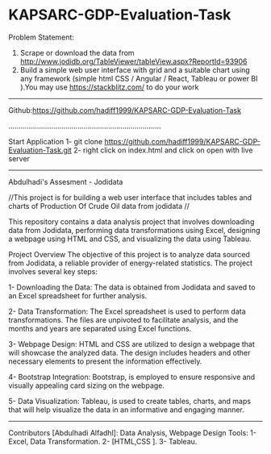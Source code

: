 # KAPSARC-GDP-Evaluation-Task
Problem Statement:
 
1)	Scrape or download the data from http://www.jodidb.org/TableViewer/tableView.aspx?ReportId=93906
2)	Build a simple web user interface with grid and a suitable chart using any framework (simple html CSS / Angular / React, Tableau or power BI ).You may use https://stackblitz.com/ to do your work

----------------------------------------------------------------------------



Github:https://github.com/hadiff1999/KAPSARC-GDP-Evaluation-Task



...........................................................................


Start Application
1-  git clone https://github.com/hadiff1999/KAPSARC-GDP-Evaluation-Task.git
2-  right click on index.html and click on open with live server 



----------------------------------------------------------------------------


Abdulhadi's Assesment  - Jodidata

//This project is for building a web user interface that includes tables and charts of Production Of Crude Oil data from jodidata // 

This repository contains a data analysis project that involves downloading data from Jodidata, performing data transformations using Excel, designing a webpage using HTML and CSS, and visualizing the data using Tableau.

Project Overview
The objective of this project is to analyze data sourced from Jodidata, a reliable provider of energy-related statistics. The project involves several key steps:

1- Downloading the Data: The data is obtained from Jodidata and saved to an Excel spreadsheet for further analysis.

2- Data Transformation: The Excel spreadsheet is used to perform data transformations. The files are unpivoted to facilitate analysis, and the months and years are separated using Excel functions.

3- Webpage Design: HTML and CSS are utilized to design a webpage that will showcase the analyzed data. The design includes headers and other necessary elements to present the information effectively.

4- Bootstrap Integration: Bootstrap, is employed to ensure responsive and visually appealing card sizing on the webpage.

5- Data Visualization: Tableau, is used to create tables, charts, and maps that will help visualize the data in an informative and engaging manner.


-----------------------------------------------------------------------------


Contributors
[Abdulhadi Alfadhl]: Data Analysis, Webpage Design
Tools:
1- Excel, Data Transformation.
2- [HTML,CSS ].
3- Tableau.


